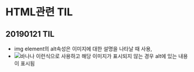 # HTML관련 TIL
## 20190121 TIL

* img element의 alt속성은 이미지에 대한 설명을 나타날 때 사용, 
* <img src="banana.png" alt="바나나"> 이런식으로 사용하고 해당 이미지가 표시되지 않는 경우 alt에 있는 내용이 표시됨


